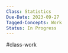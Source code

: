 ---Class: Statistics
Due-Date: 2023-09-27
Tagged-Concepts: Work
Status: In Progress
---
#class-work 

